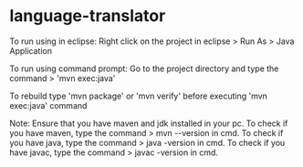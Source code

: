 # language-translator

To run using in eclipse: 
Right click on the project in eclipse > Run As > Java Application

To run using command prompt: 
Go to the project directory and type the command > 'mvn exec:java'

To rebuild type 'mvn package' or 'mvn verify' before executing 'mvn exec:java' command

Note: Ensure that you have maven and jdk installed in your pc.
To check if you have maven, type the command > mvn --version in cmd.
To check if you have java, type the command > java -version in cmd.
To check if you have javac, type the command > javac -version in cmd.

